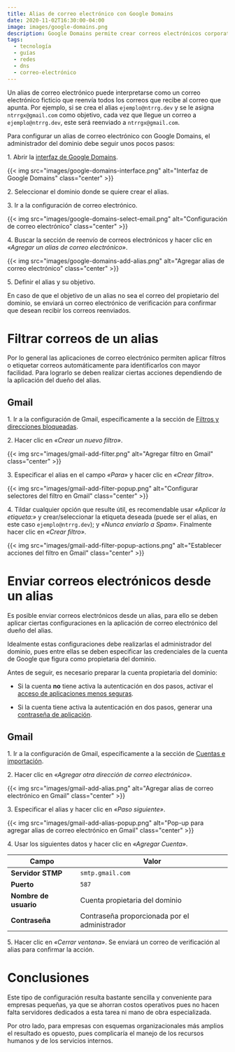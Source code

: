 ```yaml
---
title: Alias de correo electrónico con Google Domains
date: 2020-11-02T16:30:00-04:00
image: images/google-domains.png
description: Google Domains permite crear correos electrónicos corporativos sin tener que hacer configuraciones complejas.
tags:
  - tecnología
  - guías
  - redes
  - dns
  - correo-electrónico
---
```


Un alias de correo electrónico puede interpretarse como un correo electrónico
ficticio que reenvía todos los correos que recibe al correo que apunta. Por
ejemplo, si se crea el alias `ejemplo@ntrrg.dev` y se le asigna
`ntrrgx@gmail.com` como objetivo, cada vez que llegue un correo a
`ejemplo@ntrrg.dev`, este será reenviado a `ntrrgx@gmail.com`.

Para configurar un alias de correo electrónico con Google Domains, el
administrador del dominio debe seguir unos pocos pasos:

1\. Abrir la [interfaz de Google Domains](https://domains.google.com/registrar/).

{{< img src="images/google-domains-interface.png" alt="Interfaz de Google Domains" class="center" >}}

2\. Seleccionar el dominio donde se quiere crear el alias.

3\. Ir a la configuración de correo electrónico.

{{< img src="images/google-domains-select-email.png" alt="Configuración de correo electrónico" class="center" >}}

4\. Buscar la sección de reenvío de correos electrónicos y hacer clic en
*«Agregar un alias de correo electrónico»*.

{{< img src="images/google-domains-add-alias.png" alt="Agregar alias de correo electrónico" class="center" >}}

5\. Definir el alias y su objetivo.

En caso de que el objetivo de un alias no sea el correo del propietario del
dominio, se enviará un correo electrónico de verificación para confirmar que
desean recibir los correos reenviados.

# Filtrar correos de un alias

Por lo general las aplicaciones de correo electrónico permiten aplicar filtros o
etiquetar correos automáticamente para identificarlos con mayor facilidad. Para
lograrlo se deben realizar ciertas acciones dependiendo de la aplicación del dueño
del alias.

## Gmail

1\. Ir a la configuración de Gmail, específicamente a la sección de [Filtros y
direcciones bloqueadas](https://mail.google.com/mail/u/0/#settings/filters).

2\. Hacer clic en *«Crear un nuevo filtro»*.

{{< img src="images/gmail-add-filter.png" alt="Agregar filtro en Gmail" class="center" >}}

3\. Especificar el alias en el campo *«Para»* y hacer clic en *«Crear filtro»*.

{{< img src="images/gmail-add-filter-popup.png" alt="Configurar selectores del filtro en Gmail" class="center" >}}

4\. Tildar cualquier opción que resulte útil, es recomendable usar *«Aplicar la
etiqueta:»* y crear/seleccionar la etiqueta deseada (puede ser el alias, en
este caso `ejemplo@ntrrg.dev`); y *«Nunca enviarlo a Spam»*. Finalmente hacer
clic en *«Crear filtro»*.

{{< img src="images/gmail-add-filter-popup-actions.png" alt="Establecer acciones del filtro en Gmail" class="center" >}}

# Enviar correos electrónicos desde un alias

Es posible enviar correos electrónicos desde un alias, para ello se deben
aplicar ciertas configuraciones en la aplicación de correo electrónico del
dueño del alias.

Idealmente estas configuraciones debe realizarlas el administrador del dominio,
pues entre ellas se deben especificar las credenciales de la cuenta de Google
que figura como propietaria del dominio.

Antes de seguir, es necesario preparar la cuenta propietaria del dominio:

* Si la cuenta **no** tiene activa la autenticación en dos pasos, activar el
  [acceso de aplicaciones menos seguras](https://myaccount.google.com/lesssecureapps).

* Si la cuenta tiene activa la autenticación en dos pasos, generar una
  [contraseña de aplicación](https://myaccount.google.com/lesssecureapps).

## Gmail

1\. Ir a la configuración de Gmail, específicamente a la sección de [Cuentas e
importación](https://mail.google.com/mail/u/0/#settings/accounts).

2\. Hacer clic en *«Agregar otra dirección de correo electrónico»*.

{{< img src="images/gmail-add-alias.png" alt="Agregar alias de correo electrónico en Gmail" class="center" >}}

3\. Especificar el alias y hacer clic en *«Paso siguiente»*.

{{< img src="images/gmail-add-alias-popup.png" alt="Pop-up para agregar alias de correo electrónico en Gmail" class="center" >}}

4\. Usar los siguientes datos y hacer clic en *«Agregar Cuenta»*.

| Campo | Valor |
| --- | --- |
| **Servidor STMP** | `smtp.gmail.com` |
| **Puerto** | `587` |
| **Nombre de usuario** | Cuenta propietaria del dominio |
| **Contraseña** | Contraseña proporcionada por el administrador |

5\. Hacer clic en *«Cerrar ventana»*. Se enviará un correo de verificación al
alias para confirmar la acción.

# Conclusiones

Este tipo de configuración resulta bastante sencilla y conveniente para
empresas pequeñas, ya que se ahorran costos operativos pues no hacen falta
servidores dedicados a esta tarea ni mano de obra especializada.

Por otro lado, para empresas con esquemas organizacionales más amplios el
resultado es opuesto, pues complicaría el manejo de los recursos humanos y de
los servicios internos.
